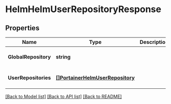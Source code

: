# HelmHelmUserRepositoryResponse

## Properties
Name | Type | Description | Notes
------------ | ------------- | ------------- | -------------
**GlobalRepository** | **string** |  | [optional] [default to null]
**UserRepositories** | [**[]PortainerHelmUserRepository**](portainer.HelmUserRepository.md) |  | [optional] [default to null]

[[Back to Model list]](../README.md#documentation-for-models) [[Back to API list]](../README.md#documentation-for-api-endpoints) [[Back to README]](../README.md)


